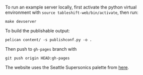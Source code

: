 To run an example server locally, first activate the python virtual environment with `source tableshift-web/bin/activate`, then run:

``` 
make devserver
```

To build the publishable output:

```
pelican content/ -s publishconf.py -o .
```

Then push to `gh-pages` branch with

``` 
git push origin HEAD:gh-pages
```

The website uses the Seattle Supersonics palette from [here](https://www.color-hex.com/color-palette/72106).